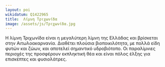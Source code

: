 ```yaml
---
layout: poi
wikidatum: Q1422965
title:  Λίμνη Τριχωνίδα
image: /assets/js/Τριχωνίδα.jpg
---
```


Η λίμνη Τριχωνίδα είναι η μεγαλύτερη λίμνη της Ελλάδας και βρίσκεται στην Αιτωλοακαρνανία. Διαθέτει πλούσια βιοποικιλότητα, με πολλά είδη φυτών και ζώων, και αποτελεί σημαντικό υδροβιότοπο. Οι παραλίμνιες περιοχές της προσφέρουν εκπληκτική θέα και είναι πόλος έλξης για επισκέπτες και φυσιολάτρες.
